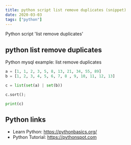 ```yaml
---
title: python script list remove duplicates (snippet)
date: 2020-03-03
tags: ["python"]
---
```

Python script 'list remove duplicates'


## python list remove duplicates

Python mysql example: list remove duplicates

```python
a = [1, 1, 2, 3, 5, 8, 13, 21, 34, 55, 89]
b = [1, 2, 3, 4, 5, 6, 7, 8 , 9, 10, 11, 12, 13]

c = list(set(a) | set(b))

c.sort();

print(c)

```

## Python links

- Learn Python: https://pythonbasics.org/
- Python Tutorial: https://pythonspot.com
